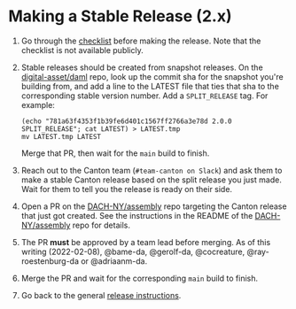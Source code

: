 # Making a Stable Release (2.x)

1. Go through the [checklist] before making the release. Note that
   the checklist is not available publicly.

1. Stable releases should be created from snapshot releases. On the
   [digital-asset/daml] repo, look up the commit sha for the snapshot you're
   building from, and add a line to the LATEST file that ties that sha to the
   corresponding stable version number. Add a `SPLIT_RELEASE` tag. For example:
   ```
   (echo "781a63f4353f1b39fe6d401c1567ff2766a3e78d 2.0.0 SPLIT_RELEASE"; cat LATEST) > LATEST.tmp
   mv LATEST.tmp LATEST
   ```
   Merge that PR, then wait for the `main` build to finish.

1. Reach out to the Canton team (`#team-canton on Slack`)
   and ask them to make a stable Canton release based on the split release you
   just made. Wait for them to tell you the release is ready on their side.

1. Open a PR on the [DACH-NY/assembly] repo targeting the Canton release that
   just got created.  See the instructions in the README of the
   [DACH-NY/assembly] repo for details.

1. The PR **must** be approved by a team lead before merging. As
   of this writing (2022-02-08), @bame-da, @gerolf-da, @cocreature,
   @ray-roestenburg-da or @adriaanm-da.

1. Merge the PR and wait for the corresponding `main` build to finish.

1. Go back to the general [release instructions](RELEASE.md).

[checklist]: https://docs.google.com/document/d/1RY2Qe9GwAUiiSJmq1lTzy6wu1N2ZSEILQ68M9n8CHgg
[DACH-NY/assembly]: https://github.com/DACH-NY/assembly
[digital-asset/daml]: https://github.com/digital-asset/daml
